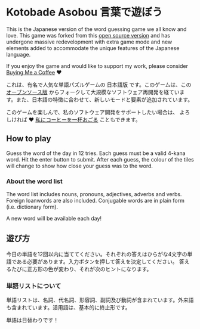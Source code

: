 # Kotobade Asobou 言葉で遊ぼう

This is the Japanese version of the word guessing game we all know and love. This game was forked from this [open source version](https://github.com/cwackerfuss/react-wordle) and has undergone massive redevelopment with extra game mode and new elements added to accommodate the unique features of the Japanese language.

If you enjoy the game and would like to support my work, please consider [Buying Me a Coffee](https://ko-fi.com/taximanli)  ♥️

これは、有名で人気な単語パズルゲームの 日本語版 です。このゲームは、この [オープンソース版](https://github.com/cwackerfuss/react-wordle) からフォークして大規模なソフトウェア再開発を経ています。また、日本語の特徴に合わせて、新しいモードと要素が追加されています。

このゲームを楽しんで、私のソフトウェア開発をサポートしたい場合は、
よろしければ ♥️ [私にコーヒーを一杯おごる](https://ko-fi.com/taximanli) こともできます。

## How to play

Guess the word of the day in 12 tries. Each guess must be a valid 4-kana word. Hit the enter button to submit. After each guess, the colour of the tiles will change to show how close your guess was to the word.

### About the word list

The word list includes nouns, pronouns, adjectives, adverbs and verbs. Foreign loanwords are also included. Conjugable words are in plain form (i.e. dictionary form).

A new word will be available each day!

## 遊び方

今日の単語を12回以内に当ててください。それぞれの答えはひらがな4文字の単語である必要があります。入力ボタンを押して答えを決定してください。 答えるたびに正方形の色が変わり、それが次のヒントになります。

### 単語リストについて

単語リストは、名詞、代名詞、形容詞、副詞及び動詞が含まれています。外来語も含まれています。活用語は、基本的に終止形です。

単語は日替わりです！
